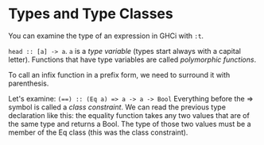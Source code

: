 Types and Type Classes
======================

You can examine the type of an expression in GHCi with `:t`.

`head :: [a] -> a`. `a` is a *type variable* (types start always with a capital letter). Functions that have type variables are called *polymorphic functions*.

To call an infix function in a prefix form, we need to surround it with parenthesis.

Let's examine: `(==) :: (Eq a) => a -> a -> Bool`
Everything before the => symbol is called a *class constraint*.
We can read the previous type declaration like this: the equality function takes any two values that are of the same type and returns a Bool. The type of those two values must be a member of the Eq class (this was the class constraint).
